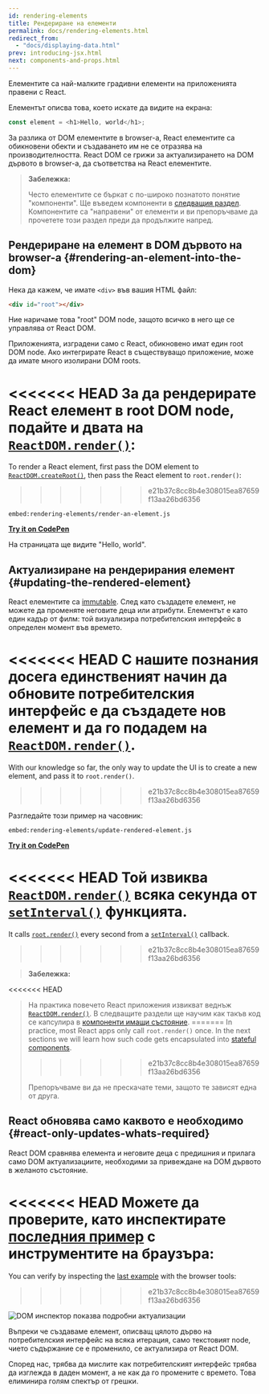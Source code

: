 ```yaml
---
id: rendering-elements
title: Рендериране на елементи
permalink: docs/rendering-elements.html
redirect_from:
  - "docs/displaying-data.html"
prev: introducing-jsx.html
next: components-and-props.html
---
```


Елементите са най-малките градивни елементи на приложенията правени с React.

Елементът описва това, което искате да видите на екрана:

```js
const element = <h1>Hello, world</h1>;
```

За разлика от DOM елементите в browser-a, React елементите са обикновени обекти и създаването им не се отразява на производителността. React DOM се грижи за актуализирането на DOM дървото в browser-a, да съответства на React елементите.

>**Забележка:**
>
>Често елементите се бъркат с по-широко познатото понятие "компоненти". Ще въведем компоненти в [следващия раздел](/docs/components-and-props.html). Компонентите са "направени" от елементи и ви препоръчваме да прочетете този раздел преди да продължите напред.

## Рендериране на елемент в DOM дървото на browser-a {#rendering-an-element-into-the-dom}

Нека да кажем, че имате `<div>` във вашия HTML файл:

```html
<div id="root"></div>
```

Ние наричаме това "root" DOM node, защото всичко в него ще се управлява от React DOM.

Приложенията, изградени само с React, обикновено имат един root DOM node. Ако интегрирате React в съществуващо приложение, може да имате много изолирани DOM roots.

<<<<<<< HEAD
За да рендерирате React елемент в root DOM node, подайте и двата на [`ReactDOM.render()`](/docs/react-dom.html#render):
=======
To render a React element, first pass the DOM element to [`ReactDOM.createRoot()`](/docs/react-dom-client.html#createroot), then pass the React element to `root.render()`:
>>>>>>> e21b37c8cc8b4e308015ea87659f13aa26bd6356

`embed:rendering-elements/render-an-element.js`

**[Try it on CodePen](https://codepen.io/gaearon/pen/ZpvBNJ?editors=1010)**

На страницата ще видите "Hello, world".

## Актуализиране на рендерирания елемент {#updating-the-rendered-element}

React елементите са [immutable](https://en.wikipedia.org/wiki/Immutable_object). След като създадете елемент, не можете да променяте неговите деца или атрибути. Елементът е като един кадър от филм: той визуализира потребителския интерфейс в определен момент във времето.

<<<<<<< HEAD
С нашите познания досега единственият начин да обновите потребителския интерфейс е да създадете нов елемент и да го подадем на [`ReactDOM.render()`](/docs/react-dom.html#render).
=======
With our knowledge so far, the only way to update the UI is to create a new element, and pass it to `root.render()`.
>>>>>>> e21b37c8cc8b4e308015ea87659f13aa26bd6356

Разгледайте този пример на часовник:

`embed:rendering-elements/update-rendered-element.js`

**[Try it on CodePen](https://codepen.io/gaearon/pen/gwoJZk?editors=1010)**

<<<<<<< HEAD
Той извиква [`ReactDOM.render()`](/docs/react-dom.html#render) всяка секунда от [`setInterval()`](https://developer.mozilla.org/en-US/docs/Web/API/WindowTimers/setInterval) функцията.
=======
It calls [`root.render()`](/docs/react-dom.html#render) every second from a [`setInterval()`](https://developer.mozilla.org/en-US/docs/Web/API/WindowTimers/setInterval) callback.
>>>>>>> e21b37c8cc8b4e308015ea87659f13aa26bd6356

>**Забележка:**
>
<<<<<<< HEAD
>На практика повечето React приложения извикват веднъж [`ReactDOM.render()`](/docs/react-dom.html#render). В следващите раздели ще научим как такъв код се капсулира в [компоненти имащи състояние](/docs/state-and-lifecycle.html).
=======
>In practice, most React apps only call `root.render()` once. In the next sections we will learn how such code gets encapsulated into [stateful components](/docs/state-and-lifecycle.html).
>>>>>>> e21b37c8cc8b4e308015ea87659f13aa26bd6356
>
>Препоръчваме ви да не прескачате теми, защото те зависят една от друга.

## React обновява само каквото е необходимо {#react-only-updates-whats-required}

React DOM сравнява елемента и неговите деца с предишния и прилага само DOM актуализациите, необходими за привеждане на DOM дървото в желаното състояние.

<<<<<<< HEAD
Можете да проверите, като инспектирате [последния пример](codepen://rendering-elements/update-rendered-element) с инструментите на браузъра:
=======
You can verify by inspecting the [last example](https://codepen.io/gaearon/pen/gwoJZk?editors=1010) with the browser tools:
>>>>>>> e21b37c8cc8b4e308015ea87659f13aa26bd6356

![DOM инспектор показва подробни актуализации](../images/docs/granular-dom-updates.gif)

Въпреки че създаваме елемент, описващ цялото дърво на потребителския интерфейс на всяка итерация, само текстовият node, чието съдържание се е променило, се актуализира от React DOM.

Според нас, трябва да мислите как потребителският интерфейс трябва да изглежда в даден момент, а не как да го промените с времето. Това елиминира голям спектър от грешки.
